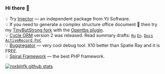 ### Hi there 👋

💡 Try [Injector](https://github.com/yiisoft/injector) — an independent package from Yii Software. \
💡 If you need to generate a complex structure office document 📄 then try my
[TinyButStrong fork](https://github.com/roxblnfk/tinybutstrong) with the
[Opentbs plugin](https://github.com/Skrol29/opentbs).\
💡 [Cycle ORM](https://github.com/cycle/orm) version 2 was released.
Read summary drafts:
[`Ru`](https://gist.github.com/roxblnfk/e86fa6c591921b19dd8b9afaa1afd7cf)
[`En`](https://gist.github.com/roxblnfk/c6dbd42ac2a45d60eca43a2e13388ffa).
[`Docs`](https://cycle-orm.dev/docs) [`ActiveRecord PoC`](https://github.com/roxblnfk/cycle-active-record)\
💡 [Buggregator](https://github.com/buggregator) — very cool debug tool. X10 better than Spatie Ray and it is FREE.\
💡 [Spiral Framework](https://github.com/spiral/framework) — the best PHP framework.

<!--
**roxblnfk/roxblnfk** is a ✨ _special_ ✨ repository because its `README.md` (this file) appears on your GitHub profile.

Here are some ideas to get you started:

- 🔭 I’m currently working on ...
- 🌱 I’m currently learning ...
- 👯 I’m looking to collaborate on ...
- 🤔 I’m looking for help with ...
- 💬 Ask me about ...
- 📫 How to reach me: ...
- 😄 Pronouns: ...
- ⚡ Fun fact: ...
-->

[![roxblnfk github stats](https://github-readme-stats.vercel.app/api?username=roxblnfk&include_all_commits=true&count_private=true&show_icons=true&line_height=20&title_color=FFFFFF&icon_color=FFFFFF&text_color=AAAAAA&bg_color=0D1117&layout=compact&hide_title=true)](https://github.com/anuraghazra/github-readme-stats)

<!--
[![Codersrank widget](https://cr-ss-service.azurewebsites.net/api/ScreenShot?widget=summary&username=roxblnfk&layout=horizontal&width=240&badges=3&branding=false&style=--header-bg-color:%23111;--border-radius:10px;--name-font-size:0.8em;--rank-font-size:0.5em;--bg-color:%23222;--badge-bg-color:%23111;--badge-text-color:%23aaa)](https://profile.codersrank.io/user/roxblnfk/)
-->
